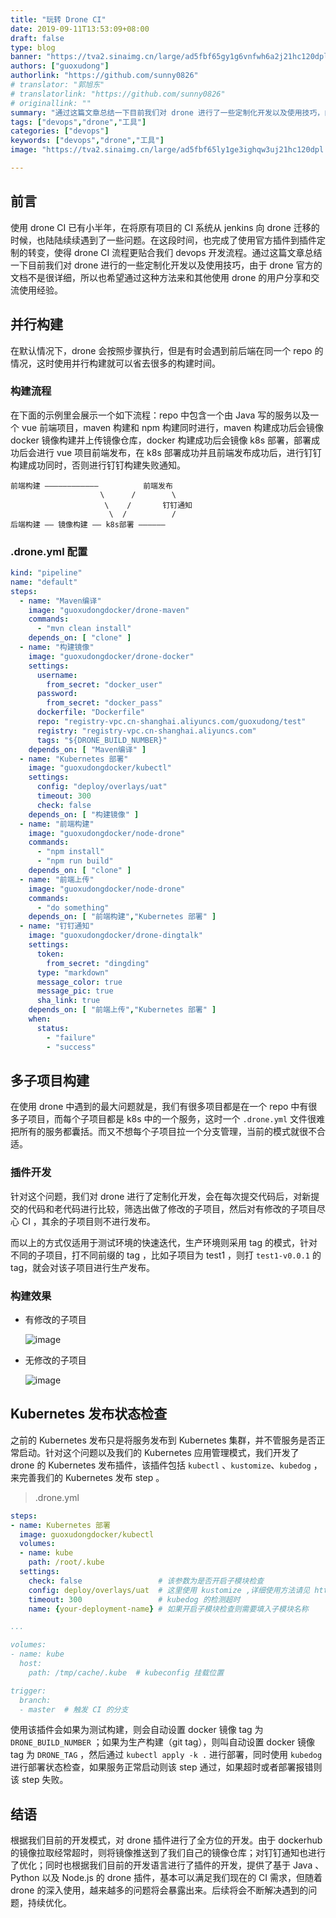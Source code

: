 ```yaml
---
title: "玩转 Drone CI"
date: 2019-09-11T13:53:09+08:00
draft: false
type: blog
banner: "https://tva2.sinaimg.cn/large/ad5fbf65gy1g6vnfwh6a2j21hc120dpl.jpg"
authors: ["guoxudong"]
authorlink: "https://github.com/sunny0826"
# translator: "郭旭东"
# translatorlink: "https://github.com/sunny0826"
# originallink: ""
summary: "通过这篇文章总结一下目前我们对 drone 进行了一些定制化开发以及使用技巧，由于 drone 官方的文档不是很详细，所以也希望通过这种方法来和其他使用 drone 的用户分享和交流使用经验。"
tags: ["devops","drone","工具"]
categories: ["devops"]
keywords: ["devops","drone","工具"]
image: "https://tva2.sinaimg.cn/large/ad5fbf65ly1ge3ighqw3uj21hc120dpl.jpg"

---
```


## 前言

使用 drone CI 已有小半年，在将原有项目的 CI 系统从 jenkins 向 drone 迁移的时候，也陆陆续续遇到了一些问题。在这段时间，也完成了使用官方插件到插件定制的转变，使得 drone CI 流程更贴合我们 devops 开发流程。通过这篇文章总结一下目前我们对 drone 进行的一些定制化开发以及使用技巧，由于 drone 官方的文档不是很详细，所以也希望通过这种方法来和其他使用 drone 的用户分享和交流使用经验。

## 并行构建

在默认情况下，drone 会按照步骤执行，但是有时会遇到前后端在同一个 repo 的情况，这时使用并行构建就可以省去很多的构建时间。

### 构建流程

在下面的示例里会展示一个如下流程：repo 中包含一个由 Java 写的服务以及一个 vue 前端项目，maven 构建和 npm 构建同时进行，maven 构建成功后会镜像 docker 镜像构建并上传镜像仓库，docker 构建成功后会镜像 k8s 部署，部署成功后会进行 vue 项目前端发布，在 k8s 部署成功并且前端发布成功后，进行钉钉构建成功同时，否则进行钉钉构建失败通知。

```text
前端构建 ————————————          前端发布
                    \      /        \
                     \    /       钉钉通知
                      \  /          /
后端构建 —— 镜像构建 —— k8s部署 ——————

```
### .drone.yml 配置

```yaml
kind: "pipeline"
name: "default"
steps:
  - name: "Maven编译"
    image: "guoxudongdocker/drone-maven"
    commands:
      - "mvn clean install"
    depends_on: [ "clone" ]
  - name: "构建镜像"
    image: "guoxudongdocker/drone-docker"
    settings:
      username:
        from_secret: "docker_user"
      password:
        from_secret: "docker_pass"
      dockerfile: "Dockerfile"
      repo: "registry-vpc.cn-shanghai.aliyuncs.com/guoxudong/test"
      registry: "registry-vpc.cn-shanghai.aliyuncs.com"
      tags: "${DRONE_BUILD_NUMBER}"
    depends_on: [ "Maven编译" ]
  - name: "Kubernetes 部署"
    image: "guoxudongdocker/kubectl"
    settings:
      config: "deploy/overlays/uat"
      timeout: 300
      check: false
    depends_on: [ "构建镜像" ]
  - name: "前端构建"
    image: "guoxudongdocker/node-drone"
    commands:
      - "npm install"
      - "npm run build"
    depends_on: [ "clone" ]
  - name: "前端上传"
    image: "guoxudongdocker/node-drone"
    commands:
      - "do something"
    depends_on: [ "前端构建","Kubernetes 部署" ]
  - name: "钉钉通知"
    image: "guoxudongdocker/drone-dingtalk"
    settings:
      token:
        from_secret: "dingding"
      type: "markdown"
      message_color: true
      message_pic: true
      sha_link: true
    depends_on: [ "前端上传","Kubernetes 部署" ]
    when:
      status:
        - "failure"
        - "success"
```

## 多子项目构建

在使用 drone 中遇到的最大问题就是，我们有很多项目都是在一个 repo 中有很多子项目，而每个子项目都是 k8s 中的一个服务，这时一个 `.drone.yml` 文件很难把所有的服务都囊括。而又不想每个子项目拉一个分支管理，当前的模式就很不合适。

### 插件开发

针对这个问题，我们对 drone 进行了定制化开发，会在每次提交代码后，对新提交的代码和老代码进行比较，筛选出做了修改的子项目，然后对有修改的子项目尽心 CI ，其余的子项目则不进行发布。

而以上的方式仅适用于测试环境的快速迭代，生产环境则采用 tag 的模式，针对不同的子项目，打不同前缀的 tag ，比如子项目为 test1 ，则打 `test1-v0.0.1` 的 tag，就会对该子项目进行生产发布。

### 构建效果

- 有修改的子项目

    ![image](https://tva2.sinaimg.cn/large/ad5fbf65gy1gkr5icm3onj21o016e4ij.jpg)

- 无修改的子项目

    ![image](https://tvax3.sinaimg.cn/large/ad5fbf65gy1gkr5j5olenj21o014inf9.jpg)


## Kubernetes 发布状态检查

之前的 Kubernetes 发布只是将服务发布到 Kubernetes 集群，并不管服务是否正常启动。针对这个问题以及我们的 Kubernetes 应用管理模式，我们开发了 drone 的 Kubernetes 发布插件，该插件包括 `kubectl` 、`kustomize`、`kubedog` ，来完善我们的 Kubernetes 发布 step 。

> .drone.yml

```yaml
steps:
- name: Kubernetes 部署
  image: guoxudongdocker/kubectl
  volumes:
  - name: kube
    path: /root/.kube
  settings:
    check: false                 # 该参数为是否开启子模块检查
    config: deploy/overlays/uat  # 这里使用 kustomize ,详细使用方法请见 https://github.com/kubernetes-sigs/kustomize
    timeout: 300                 # kubedog 的检测超时
    name: {your-deployment-name} # 如果开启子模块检查则需要填入子模块名称

...

volumes:
- name: kube
  host:
    path: /tmp/cache/.kube  # kubeconfig 挂载位置

trigger:
  branch:
  - master  # 触发 CI 的分支
```

使用该插件会如果为测试构建，则会自动设置 docker 镜像 tag 为 `DRONE_BUILD_NUMBER` ；如果为生产构建（git tag），则叫自动设置 docker 镜像 tag 为 `DRONE_TAG` ，然后通过 `kubectl apply -k .` 进行部署，同时使用 `kubedog` 进行部署状态检查，如果服务正常启动则该 step 通过，如果超时或者部署报错则该 step 失败。

## 结语

根据我们目前的开发模式，对 drone 插件进行了全方位的开发。由于 dockerhub 的镜像拉取经常超时，则将镜像推送到了我们自己的镜像仓库；对钉钉通知也进行了优化；同时也根据我们目前的开发语言进行了插件的开发，提供了基于 Java 、Python 以及 Node.js 的 drone 插件，基本可以满足我们现在的 CI 需求，但随着 drone 的深入使用，越来越多的问题将会暴露出来。后续将会不断解决遇到的问题，持续优化。
